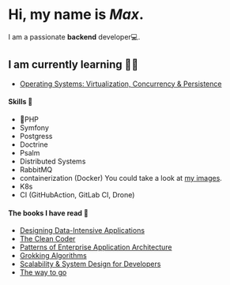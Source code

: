 # Hi, my name is *Max*. 
I am a passionate **backend** developer💻.

## I am currently learning 👨‍🎓
* [Operating Systems: Virtualization, Concurrency & Persistence](https://www.educative.io/courses/operating-systems-virtualization-concurrency-persistence)


#### Skills 🌠
* :elephant:PHP 
* Symfony
* Postgress
* Doctrine
* Psalm
* Distributed Systems
* RabbitMQ
* containerization (Docker) You could take a look at [my images](https://hub.docker.com/u/fearofcode).
* K8s
* CI (GitHubAction, GitLab CI, Drone)

#### The books I have read 📖
* [Designing Data-Intensive Applications](https://www.amazon.com/Designing-Data-Intensive-Applications-Reliable-Maintainable/dp/1449373321)
* [The Clean Coder](https://www.amazon.com/Clean-Coder-Conduct-Professional-Programmers/dp/0137081073)
* [Patterns of Enterprise Application Architecture](https://www.amazon.com/Patterns-Enterprise-Application-Architecture-Martin/dp/0321127420)
* [Grokking Algorithms](https://www.amazon.com/Grokking-Algorithms-illustrated-programmers-curious/dp/1617292230)
* [Scalability & System Design for Developers](https://www.educative.io/path/scalability-system-design)
* [The way to go](https://www.educative.io/courses/the-way-to-go)
